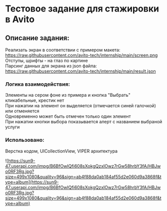 # Тестовое задание для стажировки в Avito  
## Описание задания:
Реализать экран в соответствии с примером макета: https://raw.githubusercontent.com/avito-tech/internship/main/screen.png   
Отступы, шрифты - на глаз по картине  
Парсинг данных для экрана из json файла: https://raw.githubusercontent.com/avito-tech/internship/main/result.json  
### Логика взаимодействия:  
Элементы на сером фоне из примера и кнопка "Выбрать" кликабельные, крестик нет  
При нажатии на элемент он выделяется (отмечается синей галочкой) или отменяется  
Одновременно может быть отмечен только один элемент  
При нажатии кнопки выбора показывается алерт с названием выбраной услуги  
### Использовано:
Верстка кодом, UICollectionView, VIPER архитектура  

![https://sun9-47.userapi.com/impg/B6BfOwIQfi608sXokgQzxIOwz7rGw58hrbY3fA/HBJwo0RF3Rg.jpg?size=499x1080&quality=96&sign=ab4f88da0ab184af55d2e060d9a3868f&type=album](https://sun9-47.userapi.com/impg/B6BfOwIQfi608sXokgQzxIOwz7rGw58hrbY3fA/HBJwo0RF3Rg.jpg?size=499x1080&quality=96&sign=ab4f88da0ab184af55d2e060d9a3868f&type=album)
